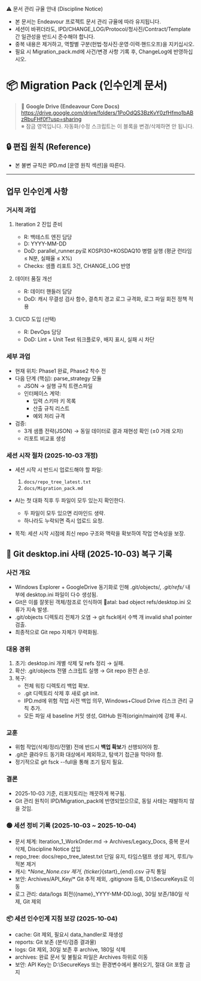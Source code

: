 ⚠️ 문서 관리 규율 안내 (Discipline Notice)
- 본 문서는 Endeavour 프로젝트 문서 관리 규율에 따라 유지됩니다.
- 세션이 바뀌더라도, IPD/CHANGE_LOG/Protocol/청사진/Contract/Template 간 일관성을 반드시 준수해야 합니다.
- 중복 내용은 제거하고, 역할별 구분(헌법·청사진·운영·이력·핸드오프)을 지키십시오.
- 필요 시 Migration_pack.md에 사건/변경 사항 기록 후, ChangeLog에 반영하십시오.

# 📦 Migration Pack (인수인계 문서)
<!-- @LOCKED:DRIVE_LINK START -->
> 🔗 **Google Drive (Endeavour Core Docs)**
> https://drive.google.com/drive/folders/1PoOdQS3BzKvY0zfHfmo1bABzRbuFHf0f?usp=sharing  
> ※ 잠금 영역입니다. 자동화/수정 스크립트는 이 블록을 변경/삭제하면 안 됩니다.
<!-- @LOCKED:DRIVE_LINK END -->

## 🔒 편집 원칙 (Reference)
- 본 불변 규칙은 IPD.md [운영 원칙 섹션]을 따른다.

---

## 업무 인수인계 사항

### 거시적 과업
1) Iteration 2 진입 준비  
   - R: 백테스트 엔진 담당  
   - D: YYYY-MM-DD  
   - DoD: parallel_runner.py로 KOSPI30+KOSDAQ10 병렬 실행 (평균 런타임 ≤ N분, 실패율 ≤ X%)  
   - Checks: 샘플 리포트 3건, CHANGE_LOG 반영  

2) 데이터 품질 개선  
   - R: 데이터 핸들러 담당  
   - DoD: 캐시 무결성 검사 함수, 결측치 경고 로그 규격화, 로그 파일 회전 정책 적용  

3) CI/CD 도입 (선택)  
   - R: DevOps 담당  
   - DoD: Lint + Unit Test 워크플로우, 배지 표시, 실패 시 차단  

### 세부 과업
- 현재 위치: Phase1 완료, Phase2 착수 전  
- 다음 단계 (핵심): parse_strategy 모듈  
  - JSON → 실행 규칙 트랜스파일  
  - 인터페이스 계약:  
    - 입력 스키마 키 목록  
    - 산출 규칙 리스트  
    - 예외 처리 규격  
- 검증:  
  - 3개 샘플 전략(JSON) → 동일 데이터로 결과 재현성 확인 (±0 거래 오차)  
  - 리포트 비교표 생성

<!-- @LOCKED:SESSION_START START -->
### 세션 시작 절차 (2025-10-03 개정)

- 세션 시작 시 반드시 업로드해야 할 파일:
  1. `docs/repo_tree_latest.txt`
  2. `docs/Migration_pack.md`

- AI는 첫 대화 직후 두 파일이 모두 있는지 확인한다.
  - 두 파일이 모두 있으면 리마인드 생략.
  - 하나라도 누락되면 즉시 업로드 요청.

- 목적: 세션 시작 시점에 최신 repo 구조와 맥락을 확보하여 작업 연속성을 보장.
<!-- @LOCKED:SESSION_START END -->

## 📌 Git desktop.ini 사태 (2025-10-03) 복구 기록

### 사건 개요
- Windows Explorer + GoogleDrive 동기화로 인해 .git/objects/*, .git/refs/* 내부에 desktop.ini 파일이 다수 생성됨.
- Git은 이를 잘못된 객체/참조로 인식하여 atal: bad object refs/desktop.ini 오류가 지속 발생.
- .git/objects 디렉토리 전체가 오염 → git fsck에서 수백 개 invalid sha1 pointer 검출.
- 최종적으로 Git repo 자체가 무력화됨.

### 대응 경위
1. 초기: desktop.ini 개별 삭제 및 refs 정리 → 실패.
2. 확산: .git/objects 전멸 스크립트 실행 → Git repo 완전 손상.
3. 복구: 
   - 전체 워킹 디렉토리 백업 확보.
   - .git 디렉토리 삭제 후 새로 git init.
   - IPD.md에 위험 작업 사전 백업 의무, Windows+Cloud Drive 리스크 관리 규칙 추가.
   - 모든 파일 새 baseline 커밋 생성, GitHub 원격(origin/main)에 강제 푸시.

### 교훈
- 위험 작업(삭제/정리/전멸) 전에 반드시 **백업 확보**가 선행되어야 함.
- .git은 클라우드 동기화 대상에서 제외하고, 탐색기 접근을 막아야 함.
- 정기적으로 git fsck --full을 통해 조기 탐지 필요.

### 결론
- 2025-10-03 기준, 리포지토리는 깨끗하게 복구됨.
- Git 관리 원칙이 IPD/Migration_pack에 반영되었으므로, 동일 사태는 재발하지 않을 것임.

### 🟢 세션 정비 기록 (2025-10-03 ~ 2025-10-04)
- 문서 체계: Iteration_1_WorkOrder.md → Archives/Legacy_Docs, 중복 문서 삭제, Discipline Notice 삽입
- repo_tree: docs/repo_tree_latest.txt 단일 유지, 타임스탬프 생성 제거, 루트/누적본 제거
- 캐시: *_None_None.csv 제거, {ticker}_{start}_{end}.csv 규칙 통일
- 보안: Archives/API_Key/* Git 추적 제외, .gitignore 등록, D:\SecureKeys로 이동
- 로그 관리: data/logs 회전({name}_YYYY-MM-DD.log), 30일 보존/180일 삭제, Git 제외

### 📦 세션 인수인계 지침 보강 (2025-10-04)
- cache: Git 제외, 필요시 data_handler로 재생성
- reports: Git 보존 (분석/검증 결과물)
- logs: Git 제외, 30일 보존 후 archive, 180일 삭제
- archives: 완료 문서 및 불필요 파일은 Archives 하위로 이동
- 보안: API Key는 D:\SecureKeys 또는 환경변수에서 불러오기, 절대 Git 포함 금지
